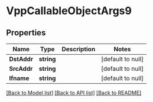 # VppCallableObjectArgs9

## Properties
Name | Type | Description | Notes
------------ | ------------- | ------------- | -------------
**DstAddr** | **string** |  | [default to null]
**SrcAddr** | **string** |  | [default to null]
**Ifname** | **string** |  | [default to null]

[[Back to Model list]](../README.md#documentation-for-models) [[Back to API list]](../README.md#documentation-for-api-endpoints) [[Back to README]](../README.md)

